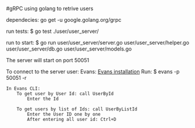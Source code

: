 #gRPC using golang to retrive users

dependecies:
go get -u google.golang.org/grpc

run tests:
$ go test ./user/user_server/

run to start:
$ go run user/user_server/server.go user/user_server/helper.go user/user_server/db.go user/user_server/models.go

The server will start on port 50051

To connect to the server user:
Evans:
[Evans installation](https://github.com/ktr0731/evans#installation)
Run: $ evans -p 50051 -r

    In Evans CLI:
        To get user by User Id: call UserById
            Enter the Id

        To get users by list of Ids: call UserByListId
            Enter the User ID one by one
            After entering all user id: Ctrl+D
